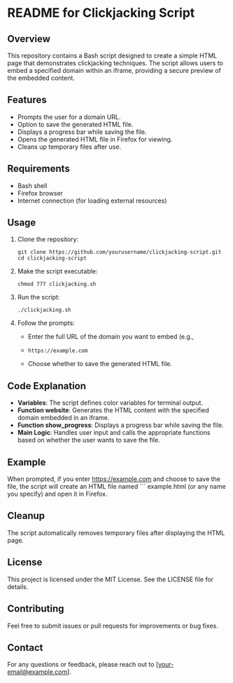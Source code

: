 # README for Clickjacking Script

## Overview

This repository contains a Bash script designed to create a simple HTML page that demonstrates clickjacking techniques. The script allows users to embed a specified domain within an iframe, providing a secure preview of the embedded content.

## Features

- Prompts the user for a domain URL.
- Option to save the generated HTML file.
- Displays a progress bar while saving the file.
- Opens the generated HTML file in Firefox for viewing.
- Cleans up temporary files after use.

## Requirements

- Bash shell
- Firefox browser
- Internet connection (for loading external resources)

## Usage

1. Clone the repository:

   ```
   git clone https://github.com/yourusername/clickjacking-script.git
   cd clickjacking-script
   
   ```
2. Make the script executable:

   ```
   chmod 777 clickjacking.sh
   
   ```
3. Run the script:

   ```
   ./clickjacking.sh
   
   ```
4. Follow the prompts:
   - Enter the full URL of the domain you want to embed (e.g.,
   - ```
     https://example.com
     ```
   - Choose whether to save the generated HTML file.

## Code Explanation

- **Variables**: The script defines color variables for terminal output.
- **Function website**: Generates the HTML content with the specified domain embedded in an iframe.
- **Function show_progress**: Displays a progress bar while saving the file.
- **Main Logic**: Handles user input and calls the appropriate functions based on whether the user wants to save the file.

## Example

When prompted, if you enter https://example.com and choose to save the file, the script will create an HTML file named ```
example.html (or any name you specify) and open it in Firefox.

## Cleanup

The script automatically removes temporary files after displaying the HTML page.

## License

This project is licensed under the MIT License. See the LICENSE file for details.

## Contributing

Feel free to submit issues or pull requests for improvements or bug fixes.

## Contact

For any questions or feedback, please reach out to \[[your-email@example.com](mailto:your-email@example.com)\].

